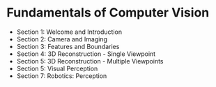 # Fundamentals of Computer Vision

- Section 1: Welcome and Introduction
- Section 2: Camera and Imaging
- Section 3: Features and Boundaries
- Section 4: 3D Reconstruction - Single Viewpoint 
- Section 5: 3D Reconstruction - Multiple Viewpoints
- Section 5: Visual Perception
- Section 7: Robotics: Perception
